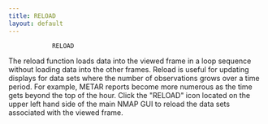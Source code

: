 ```yaml
---
title: RELOAD
layout: default
---
```


				RELOAD

The reload function loads data into the viewed frame in a loop sequence 
without loading data into the other frames.  Reload is useful for updating
displays for data sets where the number of observations grows over a time
period.  For example, METAR reports become more numerous as the time gets
beyond the top of the hour.  Click the "RELOAD" icon located on the upper
left hand side of the main NMAP GUI to reload the data sets associated
with the viewed frame.
